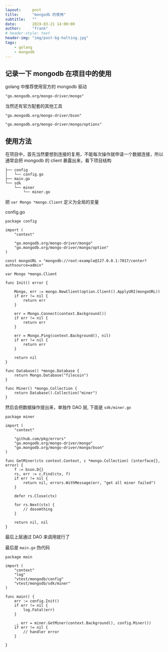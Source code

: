 ```yaml
---
layout:     post
title:      "mongodb 的使用"
subtitle:   ""
date:       2019-03-21 14:00:00
author:     "frank"
# header-style: text
header-img: "img/post-bg-halting.jpg"
tags:
    - golang
	- mongodb
---
```



## 记录一下 mongodb 在项目中的使用

golang 中推荐使用官方的 mongodb 驱动	
```
"go.mongodb.org/mongo-driver/mongo"
```

当然还有官方配套的其他工具	
```
"go.mongodb.org/mongo-driver/bson"

"go.mongodb.org/mongo-driver/mongo/options"
```

## 使用方法
在项目中，首先当然要想到连接的复用，不能每次操作就申请一个数据连接，所以通常会把 mongodb 的 client 暴露出来，看下项目结构	
```
├── config
│   └── config.go
├── main.go
└── sdk
    └── miner
        └── miner.go
```

把 `var Mongo *mongo.Client` 定义为全局的变量

config.go 

```
package config

import (
	"context"

	"go.mongodb.org/mongo-driver/mongo"
	"go.mongodb.org/mongo-driver/mongo/option"
)

const mongoURL = "mongodb://root:example@127.0.0.1:7017/center?authsource=admin"

var Mongo *mongo.Client

func Init() error {

	Mongo, err := mongo.NewClient(option.Client().ApplyURI(mongoURL))
	if err != nil {
		return err
	}

	err = Mongo.Connect(context.Background())
	if err != nil {
		return err
	}

	err = Mongo.Ping(context.Background(), nil)
	if err != nil {
		return err
	}

	return nil
}

func Database() *mongo.Database {
	return Mongo.Database("filecoin")
}

func Miner() *mongo.Collection {
	return Database().Collection("miner")
}

```

然后会把数据操作提出来，单独作 DAO 层, 下面是 `sdk/miner.go`	
```
package miner

import (
	"context"

	"github.com/pkg/errors"
	"go.mongodb.org/mongo-driver/mongo"
	"go.mongodb.org/mongo-driver/mongo/bson"
)

func GetMiner(ctx context.Context, c *mongo.Collection) (interface{}, error) {
	f := bson.D{}
	rs, err := c.Find(ctx, f)
	if err != nil {
		return nil, errors.WithMessage(err, "get all miner failed")
	}

	defer rs.Close(ctx)

	for rs.Next(ctx) {
		// dosomthing
	}

	return nil, nil
}

```

最后上层通过 DAO 来调用就行了 

最后是 `main.go` 伪代码 
```
package main

import (
	"context"
	"log"
	"vtest/mongodb/config"
	"vtest/mongodb/sdk/miner"
)

func main() {
	err := config.Init()
	if err != nil {
		log.Fatal(err)
	}

	_, err = miner.GetMiner(context.Background(), config.Miner())
	if err != nil {
		// handler error
	}

}
```